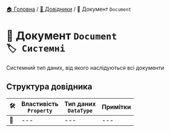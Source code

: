 ﻿[🏠 Головна](../README.MD) / [📘 Довідники](./README.MD) / 📘 Документ `Document`

# 📘 Документ `Document` </br> `🏷️ Системні`

Системний тип даних, від якого наслідуються всі документи

## Структура довідника

|🛠️| Властивість </br> `Property` | Тип даних </br> `DataType` | Примітки |
|---|---|---|---|
|🚧|---|---|---|